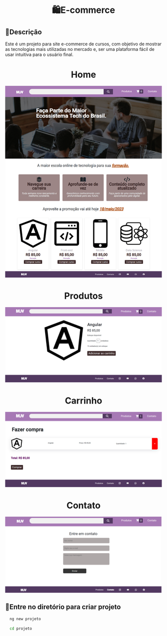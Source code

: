  <h1 align="center"> 🛍️E-commerce
 </h1>


## 📝Descrição
Este é um projeto para site e-commerce de cursos, com objetivo de mostrar as tecnologias mais utilizadas no mercado e, ser uma plataforma fácil de usar intuitiva para o usuário final.

 <h1 align="center"> Home
 </h1>

![imagem](imagem.png)

 <h1 align="center"> Produtos
 </h1>

![imagem](produto.png)


 <h1 align="center"> Carrinho
 </h1>

![imagem](carrinho.png)



<h1 align="center"> Contato
 </h1>

![imagem](contato.png)

## <h2>🔄Entre no diretório para criar projeto</h2>


```bash
  ng new projeto
```

```bash
  cd projeto
```
